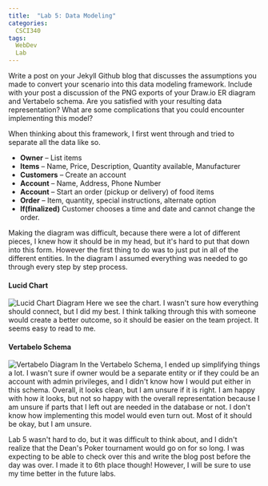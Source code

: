 ```yaml
---
title:  "Lab 5: Data Modeling"
categories:
  CSCI340
tags:
  WebDev
  Lab
---
```

Write a post on your Jekyll Github blog that discusses the assumptions you made to convert your scenario into this data modeling framework. Include with your post a discussion of the PNG exports of your Draw.io ER diagram and Vertabelo schema. Are you satisfied with your resulting data representation? What are some complications that you could encounter implementing this model?

When thinking about this framework, I first went through and tried to separate all the data like so.

- **Owner** – List items
- **Items** – Name, Price, Description, Quantity available, Manufacturer
- **Customers** – Create an account
- **Account** – Name, Address, Phone Number
- **Account** – Start an order (pickup or delivery) of food items
- **Order** – Item, quantity, special instructions, alternate option
- **If(finalized)** Customer chooses a time and date and cannot change the order.

Making the diagram was difficult, because there were a lot of different pieces, I knew how it should be in my head, but it's hard to put that down into this form. However the first thing to do was to just put in all of the different entities. In the diagram I assumed everything was needed to go through every step by step process.

#### Lucid Chart

![Lucid Chart Diagram](/blog/assets/img/csci340/OGS_Lucidchart.png)
Here we see the chart. I wasn't sure how everything should connect, but I did my best. I think talking through this with someone would create a better outcome, so it should be easier on the team project. It seems easy to read to me.

#### Vertabelo Schema

![Vertabelo Diagram](/blog/assets/img/csci340/OGS_Vertabelo.png)
In the Vertabelo Schema, I ended up simplifying things a lot. I wasn't sure if owner would be a separate entity or if they could be an account with admin privileges, and I didn't know how I would put either in this schema. Overall, it looks clean, but I am unsure if it is right. I am happy with how it looks, but not so happy with the overall representation because I am unsure if parts that I left out are needed in the database or not. I don't know how implementing this model would even turn out. Most of it should be okay, but I am unsure.

Lab 5 wasn't hard to do, but it was difficult to think about, and I didn't realize that the Dean's Poker tournament would go on for so long. I was expecting to be able to check over this and write the blog post before the day was over. I made it to 6th place though! However, I will be sure to use my time better in the future labs.
